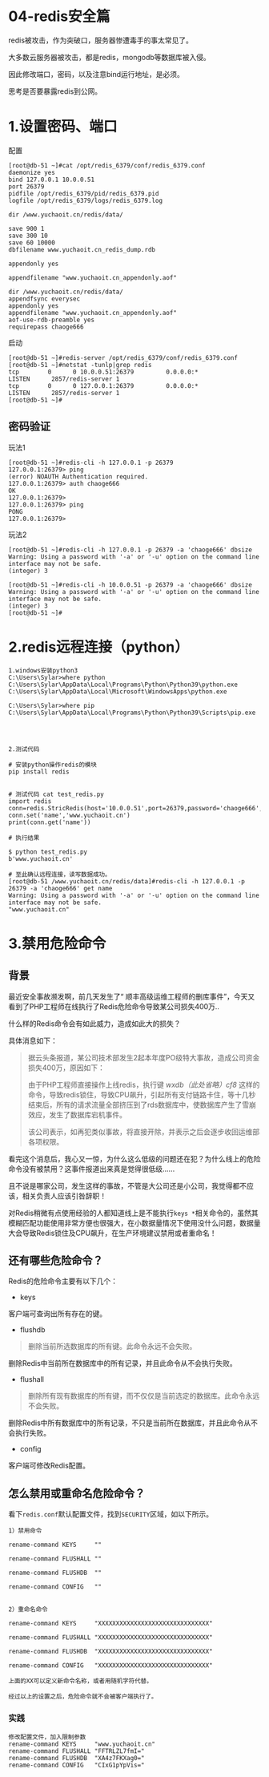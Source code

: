 # 04-redis安全篇

redis被攻击，作为突破口，服务器惨遭毒手的事太常见了。

大多数云服务器被攻击，都是redis，mongodb等数据库被入侵。

因此修改端口，密码，以及注意bind运行地址，是必须。

思考是否要暴露redis到公网。

# 1.设置密码、端口

配置

```
[root@db-51 ~]#cat /opt/redis_6379/conf/redis_6379.conf 
daemonize yes
bind 127.0.0.1 10.0.0.51
port 26379
pidfile /opt/redis_6379/pid/redis_6379.pid
logfile /opt/redis_6379/logs/redis_6379.log

dir /www.yuchaoit.cn/redis/data/

save 900 1
save 300 10
save 60 10000
dbfilename www.yuchaoit.cn_redis_dump.rdb

appendonly yes

appendfilename "www.yuchaoit.cn_appendonly.aof"

dir /www.yuchaoit.cn/redis/data/
appendfsync everysec
appendonly yes
appendfilename "www.yuchaoit.cn_appendonly.aof"
aof-use-rdb-preamble yes 
requirepass chaoge666
```

启动

```
[root@db-51 ~]#redis-server /opt/redis_6379/conf/redis_6379.conf 
[root@db-51 ~]#netstat -tunlp|grep redis
tcp        0      0 10.0.0.51:26379         0.0.0.0:*               LISTEN      2857/redis-server 1 
tcp        0      0 127.0.0.1:26379         0.0.0.0:*               LISTEN      2857/redis-server 1 
[root@db-51 ~]#
```

## 密码验证

玩法1

```
[root@db-51 ~]#redis-cli -h 127.0.0.1 -p 26379
127.0.0.1:26379> ping
(error) NOAUTH Authentication required.
127.0.0.1:26379> auth chaoge666
OK
127.0.0.1:26379> 
127.0.0.1:26379> ping
PONG
127.0.0.1:26379>
```

玩法2

```
[root@db-51 ~]#redis-cli -h 127.0.0.1 -p 26379 -a 'chaoge666' dbsize
Warning: Using a password with '-a' or '-u' option on the command line interface may not be safe.
(integer) 3

[root@db-51 ~]#redis-cli -h 10.0.0.51 -p 26379 -a 'chaoge666' dbsize
Warning: Using a password with '-a' or '-u' option on the command line interface may not be safe.
(integer) 3
[root@db-51 ~]#
```

# 2.redis远程连接（python）

```
1.windows安装python3
C:\Users\Sylar>where python
C:\Users\Sylar\AppData\Local\Programs\Python\Python39\python.exe
C:\Users\Sylar\AppData\Local\Microsoft\WindowsApps\python.exe

C:\Users\Sylar>where pip
C:\Users\Sylar\AppData\Local\Programs\Python\Python39\Scripts\pip.exe




2.测试代码

# 安装python操作redis的模块
pip install redis


# 测试代码 cat test_redis.py
import redis
conn=redis.StricRedis(host='10.0.0.51',port=26379,password='chaoge666',db=0)
conn.set('name','www.yuchaoit.cn')
print(conn.get('name'))

# 执行结果

$ python test_redis.py
b'www.yuchaoit.cn'

# 至此确认远程连接，读写数据成功。
[root@db-51 /www.yuchaoit.cn/redis/data]#redis-cli -h 127.0.0.1 -p 26379 -a 'chaoge666' get name 
Warning: Using a password with '-a' or '-u' option on the command line interface may not be safe.
"www.yuchaoit.cn"
```

# 3.禁用危险命令

## 背景

最近安全事故濒发啊，前几天发生了“ 顺丰高级运维工程师的删库事件”，今天又看到了PHP工程师在线执行了Redis危险命令导致某公司损失400万..

什么样的Redis命令会有如此威力，造成如此大的损失？

具体消息如下：

> 据云头条报道，某公司技术部发生2起本年度PO级特大事故，造成公司资金损失400万，原因如下：
>
> 由于PHP工程师直接操作上线redis，执行键 *wxdb（此处省略）cf8* 这样的命令，导致redis锁住，导致CPU飙升，引起所有支付链路卡住，等十几秒结束后，所有的请求流量全部挤压到了rds数据库中，使数据库产生了雪崩效应，发生了数据库宕机事件。
>
> 该公司表示，如再犯类似事故，将直接开除，并表示之后会逐步收回运维部各项权限。

看完这个消息后，我心又一惊，为什么这么低级的问题还在犯？为什么线上的危险命令没有被禁用？这事件报道出来真是觉得很低级......

且不说是哪家公司，发生这样的事故，不管是大公司还是小公司，我觉得都不应该，相关负责人应该引咎辞职！

对Redis稍微有点使用经验的人都知道线上是不能执行`keys *`相关命令的，虽然其模糊匹配功能使用非常方便也很强大，在小数据量情况下使用没什么问题，数据量大会导致Redis锁住及CPU飙升，在生产环境建议禁用或者重命名！

## 还有哪些危险命令？

Redis的危险命令主要有以下几个：

- keys

客户端可查询出所有存在的键。

- flushdb

> 删除当前所选数据库的所有键。此命令永远不会失败。

删除Redis中当前所在数据库中的所有记录，并且此命令从不会执行失败。

- flushall

> 删除所有现有数据库的所有键，而不仅仅是当前选定的数据库。此命令永远不会失败。

删除Redis中所有数据库中的所有记录，不只是当前所在数据库，并且此命令从不会执行失败。

- config

客户端可修改Redis配置。

## 怎么禁用或重命名危险命令？

看下`redis.conf`默认配置文件，找到`SECURITY`区域，如以下所示。

```
1）禁用命令

rename-command KEYS     ""

rename-command FLUSHALL ""

rename-command FLUSHDB  ""

rename-command CONFIG   ""


2）重命名命令

rename-command KEYS     "XXXXXXXXXXXXXXXXXXXXXXXXXXXXXXX"

rename-command FLUSHALL "XXXXXXXXXXXXXXXXXXXXXXXXXXXXXXX"

rename-command FLUSHDB  "XXXXXXXXXXXXXXXXXXXXXXXXXXXXXXX"

rename-command CONFIG   "XXXXXXXXXXXXXXXXXXXXXXXXXXXXXXX"

上面的XX可以定义新命令名称，或者用随机字符代替。

经过以上的设置之后，危险命令就不会被客户端执行了。
```

### 实践

```
修改配置文件，加入限制参数
rename-command KEYS     "www.yuchaoit.cn"
rename-command FLUSHALL "FFTRLZL7fmI="
rename-command FLUSHDB  "XA4z7FKXag0="
rename-command CONFIG   "CIxG1pYpVis="
```